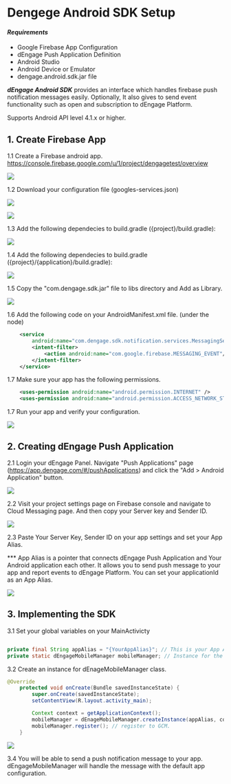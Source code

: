# Dengege Android SDK Setup

#### *Requirements*

* Google Firebase App Configuration
* dEngage Push Application Definition
* Android Studio
* Android Device or Emulator
* dengage.android.sdk.jar file

***dEngage Android SDK*** provides an interface which handles firebase push notification messages easily. Optionally, It also gives to send event functionality such as open and subscription to dEngage Platform.

Supports Android API level 4.1.x or higher.

## 1. Create Firebase App

1.1 Create a Firebase android app. https://console.firebase.google.com/u/1/project/dengagetest/overview

![](./images/create-firebase-app.png)

1.2 Download your configuration file (googles-services.json)

![](./images/download-your-configuration_.png)

![](./images/download-your-configuration-2.png)

1.3 Add the following dependecies to build.gradle  ({project}/build.gradle):

![](./images/step_1_3.png)

1.4 Add the following dependecies to build.gradle  ({project}/{application}/build.gradle):

![](./images/step_1_4.png)

1.5 Copy the "com.dengage.sdk.jar" file to libs directory and Add as Library.

![](./images/step_1_5.png) 

1.6 Add the following code on your AndroidManifest.xml file. (under the <application> node)

```xml
    <service
        android:name="com.dengage.sdk.notification.services.MessagingService">
        <intent-filter>
            <action android:name="com.google.firebase.MESSAGING_EVENT"/>
        </intent-filter>
    </service>
```

1.7 Make sure your app has the following permissions.

```xml
    <uses-permission android:name="android.permission.INTERNET" />
    <uses-permission android:name="android.permission.ACCESS_NETWORK_STATE" />
```

1.7 Run your app and verify your configuration.

![](./images/step_1_7.png) 

## 2. Creating dEngage Push Application

2.1 Login your dEngage Panel. Navigate "Push Applications" page (https://app.dengage.com/#/pushApplications) and click the "Add > Android Application" button.

![](./images/step_2_1.png)

2.2 Visit your project settings page on Firebase console and navigate to Cloud Messaging page. And then copy your Server key and Sender ID.

![](./images/step_2_2.png)

2.3 Paste Your Server Key, Sender ID on your app settings and set your App Alias.
 
*** App Alias is a pointer that connects dEngage Push Application and Your Android application each other. It allows you to send push message to your app and report events to dEngage Platform. You can set your applicationId as an App Alias.

![](./images/step_2_3.png)


## 3. Implementing the SDK

3.1 Set your global variables on your MainActivicty

```java

private final String appAlias = "{YourAppAlias}"; // This is your App Alias which you set on dEngage Push Application settings page.
private static dEngageMobileManager mobileManager; // Instance for the dEngageMobileManager class. So you can access the variable globally.

```

3.2 Create an instance for dEnageMobileManager class.

```java
@Override
    protected void onCreate(Bundle savedInstanceState) {
        super.onCreate(savedInstanceState);
        setContentView(R.layout.activity_main);

        Context context = getApplicationContext();
        mobileManager = dEnageMobileManager.createInstance(appAlias, context);
        mobileManager.register(); // register to GCM.
    }
```

![](./images/step_3_1.png)


3.4 You will be able to send a push notification message to your app. dEngageMobileManager will handle the message with the default app configuration.



